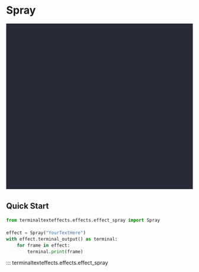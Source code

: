 # Spray

![Demo](../img/effects_demos/spray_demo.gif)

## Quick Start

``` py title="spray.py"
from terminaltexteffects.effects.effect_spray import Spray

effect = Spray("YourTextHere")
with effect.terminal_output() as terminal:
    for frame in effect:
        terminal.print(frame)
```

::: terminaltexteffects.effects.effect_spray
